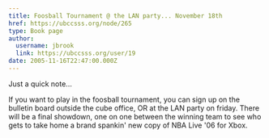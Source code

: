 ```yaml
---
title: Foosball Tournament @ the LAN party... November 18th 
href: https://ubccsss.org/node/265
type: Book page
author:
  username: jbrook
  link: https://ubccsss.org/user/19
date: 2005-11-16T22:47:00.000Z
---
```


<div class="field field-name-body field-type-text-with-summary field-label-hidden"><div class="field-items"><div class="field-item even"><p>Just a quick note...</p>
<p>If you want to play in the foosball tournament, you can sign up on the bulletin board outside the cube office, OR at the LAN party on friday. There will be a final showdown, one on one between the winning team to see who gets to take home a brand spankin&apos; new copy of NBA Live &apos;06 for Xbox.</p>
</div></div></div>    <footer>
          </footer>